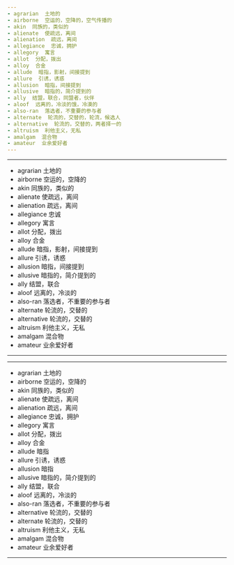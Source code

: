 ```yaml
---
- agrarian  土地的
- airborne  空运的，空降的，空气传播的
- akin  同族的，类似的
- alienate  使疏远，离间
- alienation  疏远，离间
- allegiance  忠诚，拥护
- allegory  寓言
- allot  分配，拨出
- alloy  合金
- allude  暗指，影射，间接提到
- allure  引诱，诱惑
- allusion  暗指，间接提到
- allusive  暗指的，简介提到的
- ally  结盟，联合，同盟者，伙伴
- aloof  远离的，冷淡的饿，冷漠的
- also-ran  落选者，不重要的参与者
- alternate  轮流的，交替的，轮流，候选人
- alternative  轮流的，交替的，两者择一的
- altruism  利他主义，无私
- amalgam  混合物
- amateur  业余爱好者
---
```


---
- agrarian  土地的
- airborne  空运的，空降的
- akin  同族的，类似的
- alienate  使疏远，离间
- alienation  疏远，离间
- allegiance  忠诚
- allegory  寓言
- allot  分配，拨出
- alloy  合金
- allude  暗指，影射，间接提到
- allure  引诱，诱惑
- allusion  暗指，间接提到
- allusive  暗指的，简介提到的
- ally  结盟，联合
- aloof  远离的，冷淡的
- also-ran  落选者，不重要的参与者
- alternate  轮流的，交替的
- alternative  轮流的，交替的
- altruism  利他主义，无私
- amalgam  混合物
- amateur  业余爱好者
---

---
- agrarian  土地的
- airborne  空运的，空降的
- akin  同族的，类似的
- alienate  使疏远，离间
- alienation  疏远，离间
- allegiance  忠诚，拥护
- allegory  寓言
- allot  分配，拨出
- alloy  合金
- allude  暗指
- allure  引诱，诱惑
- allusion  暗指
- allusive  暗指的，简介提到的
- ally  结盟，联合
- aloof  远离的，冷淡的
- also-ran  落选者，不重要的参与者
- alternative  轮流的，交替的
- alternate  轮流的，交替的
- altruism  利他主义，无私
- amalgam  混合物
- amateur  业余爱好者
---